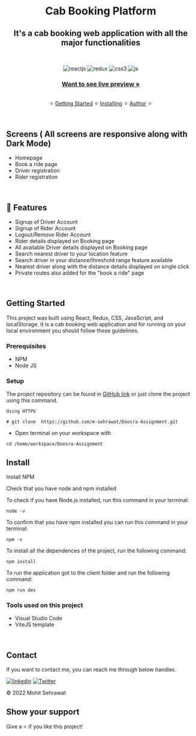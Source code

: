<h1 align="center">Cab Booking Platform</h1> 

<h2 align="center">It's a cab booking web application with all the major functionalities</h2>

<br />
<p align="center">
    <img src="https://img.shields.io/badge/React-20232A?style=for-the-badge&logo=react&logoColor=61DAFB" alt="reactjs" />
    <img src="https://img.shields.io/badge/Redux-593D88?style=for-the-badge&logo=redux&logoColor=white" alt="redux" />
    <img src="https://img.shields.io/badge/CSS3-1572B6?style=for-the-badge&logo=css3&logoColor=white" alt="css3"/>   
    <img src="https://img.shields.io/badge/JavaScript-323330?style=for-the-badge&logo=javascript&logoColor=F7DF1E" alt="js" />
</p>

<h3 align="center"><a href=""><strong>Want to see live preview »</strong></a></h3>

<p align="center"> 
    <br />&#10023;
    <a href="#Getting-Started">Getting Started</a> &#10023; <a href="#Install">Installing</a> &#10023;    
    <a href="#Contact">Author</a> &#10023;
  </p>
  

  
  <br />
  
  ## Screens ( All screens are responsive along with Dark Mode)
   - Homepage
   - Book a ride page
   - Driver registration 
   - Rider registration 



<br />


## 🚀 Features
- Signup of Driver Account
- Signup of Rider Account
- Logout/Remove Rider Account
- Rider details displayed on Booking page
- All available Driver details displayed on Booking page
- Search nearest driver to your location feature
- Search driver in your distance/threshold range feature available 
- Nearest driver along with the distance details displayed on single click
- Private routes also added for the "book a ride" page

<br />


## Getting Started

This project was built using React, Redux, CSS, JavaScript, and localStorage. It is a cab booking web application and for running on your local environment you should follow these guidelines.


### Prerequisites

- NPM 
- Node JS

### Setup


The project repository can be found in [GitHub link](https://github.com/m-sehrawat/Doosra-Assignment) or just clone the project using this command. 


```
Using HTTPS

# git clone  https://github.com/m-sehrawat/Doosra-Assignment.git
```

+ Open terminal on your workspace with

```
cd /home/workspace/Doosra-Assignment
```


## Install

Install NPM

Check that you have node and npm installed

To check if you have Node.js installed, run this command in your terminal:


```
node -v
```

To confirm that you have npm installed you can run this command in your terminal:


```
npm -v
```


To install all the dependences of the project, run the following command:


```
npm install
```


To run the application got to the client folder and run the following command:

```
npm run dev
```


### Tools used on this project

- Visual Studio Code
- ViteJS template

<br/>



## Contact

If you want to contact me, you can reach me through below handles.

[![linkedin](https://img.shields.io/badge/Mohit_Sehrawat-0077B5?style=for-the-badge&logo=linkedin&logoColor=white)](https://www.linkedin.com/in/m-sehrawat/)
[![Twitter](https://img.shields.io/badge/Mohit_Sehrawat-20232A?style=for-the-badge&logo=Github&logoColor=white)](https://github.com/m-sehrawat/)

© 2022 Mohit Sehrawat



## Show your support

Give a ⭐️ if you like this project!
